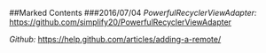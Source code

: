##Marked Contents 
###2016/07/04 
*PowerfulRecyclerViewAdapter:* 
https://github.com/simplify20/PowerfulRecyclerViewAdapter 

*Github:*
https://help.github.com/articles/adding-a-remote/ 	

